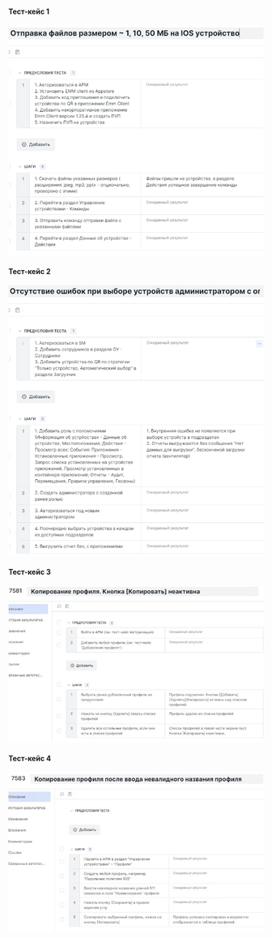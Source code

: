 #### Тест-кейс 1
<kbd>![](images/test-case_1.jpg)</kbd>

#### Тест-кейс 2
<kbd>![](images/test-case_2.jpg)</kbd>

#### Тест-кейс 3
<kbd>![](images/test-case_3.jpg)</kbd>

#### Тест-кейс 4
<kbd>![](images/test-case_4.jpg)</kbd>
